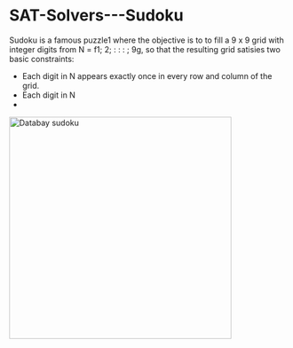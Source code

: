 # SAT-Solvers---Sudoku

Sudoku is a famous puzzle1 where the objective is to to fill a 9 x 9 grid with integer digits from
N = f1; 2; : : : ; 9g, so that the resulting grid satisies two basic constraints:
- Each digit in N appears exactly once in every row and column of the grid.
- Each digit in N
- 
<p align="left">
<img src="https://giphy.com/gifs/aarp-social-l41Yy6jvn3BXYDRu0", alt="Databay sudoku" title="Databay sudoku" width="400"/>
</p>
